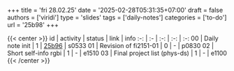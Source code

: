 +++
title = 'fri 28.02.25'
date = '2025-02-28T05:31:35+07:00'
draft = false
authors = ['viridi']
type = 'slides'
tags = ['daily-notes']
categories = ['to-do']
url = '25b98'
+++

{{< center >}}
id | activity | status | link | info
:-: | :- | :-: | :-: | :-:
00 | Daily note init              | 1 | [25b96](/notes/25b96) | s0533
01 | Revision of fi2151-01        | 0 | - | p0830
02 | Short self-info rgbi         | 1 | - | e1510
03 | Final project list (phys-ds) | 1 | - | e1100
{{< /center >}}
